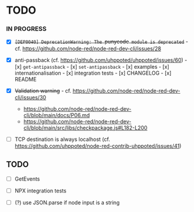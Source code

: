 # TODO

### IN PROGRESS

- [x] ~~`[DEP0040] DeprecationWarning: The `punycode` module is deprecated`~~
      - cf. https://github.com/node-red/node-red-dev-cli/issues/28

- [x] anti-passback (cf. https://github.com/uhppoted/uhppoted/issues/60)
      - [x] `get-antipassback`
      - [x] `set-antipassback`
      - [x] examples
      - [x] internationalisation
      - [x] integration tests
      - [x] CHANGELOG
      - [x] README

- [x] ~~Validation warning~~
      - cf. https://github.com/node-red/node-red-dev-cli/issues/30
    - https://github.com/node-red/node-red-dev-cli/blob/main/docs/P06.md
    - https://github.com/node-red/node-red-dev-cli/blob/main/src/libs/checkpackage.js#L182-L200

- [ ] TCP destination is always localhost (cf. https://github.com/uhppoted/node-red-contrib-uhppoted/issues/41)

## TODO

- [ ] GetEvents
- [ ] NPX integration tests
- [ ] (?) use JSON.parse if node input is a string

